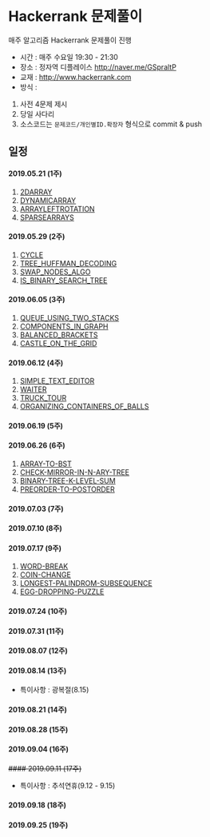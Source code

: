 # Hackerrank 문제풀이
매주 알고리즘 Hackerrank 문제풀이 진행

- 시간 : 매주 수요일 19:30 - 21:30
- 장소 : 정자역 디플레이스 http://naver.me/GSpraltP
- 교재 : http://www.hackerrank.com
- 방식 :
1. 사전 4문제 제시
2. 당일 사다리
3. 소스코드는 `문제코드/개인별ID.확장자` 형식으로 commit & push

## 일정
#### 2019.05.21 (1주)
1. [2DARRAY](https://www.hackerrank.com/challenges/2d-array/problem)
2. [DYNAMICARRAY](https://www.hackerrank.com/challenges/dynamic-array/problem)
3. [ARRAYLEFTROTATION](https://www.hackerrank.com/challenges/array-left-rotation/problem)
4. [SPARSEARRAYS](https://www.hackerrank.com/challenges/sparse-arrays/problem)

#### 2019.05.29 (2주)
1. [CYCLE](https://www.hackerrank.com/challenges/detect-whether-a-linked-list-contains-a-cycle/problem)
2. [TREE_HUFFMAN_DECODING](https://www.hackerrank.com/challenges/tree-huffman-decoding/problem)
3. [SWAP_NODES_ALGO](https://www.hackerrank.com/challenges/swap-nodes-algo/problem)
4. [IS_BINARY_SEARCH_TREE](https://www.hackerrank.com/challenges/is-binary-search-tree/problem)

#### 2019.06.05 (3주)
1. [QUEUE_USING_TWO_STACKS](https://www.hackerrank.com/challenges/queue-using-two-stacks/problem)
2. [COMPONENTS_IN_GRAPH](https://www.hackerrank.com/challenges/components-in-graph/problem)
3. [BALANCED_BRACKETS](https://www.hackerrank.com/challenges/balanced-brackets/problem)
4. [CASTLE_ON_THE_GRID](https://www.hackerrank.com/challenges/castle-on-the-grid/problem)

#### 2019.06.12 (4주)
1. [SIMPLE_TEXT_EDITOR](https://www.hackerrank.com/challenges/simple-text-editor/problem)
2. [WAITER](https://www.hackerrank.com/challenges/waiter/problem)
3. [TRUCK_TOUR](https://www.hackerrank.com/challenges/truck-tour/problem)
4. [ORGANIZING_CONTAINERS_OF_BALLS](https://www.hackerrank.com/challenges/organizing-containers-of-balls/problem)

#### 2019.06.19 (5주)

#### 2019.06.26 (6주)
1. [ARRAY-TO-BST](https://practice.geeksforgeeks.org/problems/array-to-bst/0)
2. [CHECK-MIRROR-IN-N-ARY-TREE](https://practice.geeksforgeeks.org/problems/check-mirror-in-n-ary-tree/0)
3. [BINARY-TREE-K-LEVEL-SUM](https://practice.geeksforgeeks.org/problems/binary-tree-k-level-sum/0)
4. [PREORDER-TO-POSTORDER](https://practice.geeksforgeeks.org/problems/preorder-to-postorder/0)

#### 2019.07.03 (7주)

#### 2019.07.10 (8주)

#### 2019.07.17 (9주)
1. [WORD-BREAK](https://practice.geeksforgeeks.org/problems/word-break/0)
2. [COIN-CHANGE](https://practice.geeksforgeeks.org/problems/coin-change/0)
3. [LONGEST-PALINDROM-SUBSEQUENCE](https://practice.geeksforgeeks.org/problems/longest-palindromic-subsequence/0)
4. [EGG-DROPPING-PUZZLE](https://practice.geeksforgeeks.org/problems/egg-dropping-puzzle/0)

#### 2019.07.24 (10주)

#### 2019.07.31 (11주)

#### 2019.08.07 (12주)

#### 2019.08.14 (13주)
- 특이사항 : 광복절(8.15)

#### 2019.08.21 (14주)

#### 2019.08.28 (15주)

#### 2019.09.04 (16주)

~~#### 2019.09.11 (17주)~~
- 특이사항 : 추석연휴(9.12 - 9.15)

#### 2019.09.18 (18주)

#### 2019.09.25 (19주)


